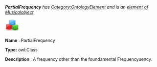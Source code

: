 ___PartialFrequency__ 
 has
 [Category:OntologyElement](../../Category/OntologyElement "Category:OntologyElement") 
 and is an
 [element of](../../Property/ElementOf "Property:ElementOf") 
[Musicalobject](../../Submissions/Musicalobject "Submissions:Musicalobject")_




  





[![Class](../images/thumb/2/27/Class.gif/45px-Class.gif)](../../Image/Class.gif "Class")


__Name__ 
 : PartialFrequency
 



__Type:__ 
 owl:Class
 



__Description__ 
 : A frequency other than the foundamental Frequencyuency.